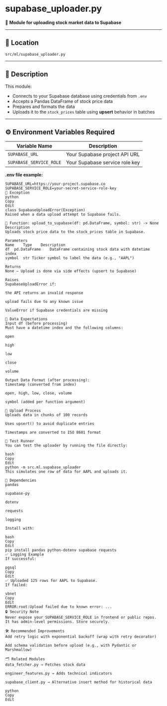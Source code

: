 # supabase_uploader.py

📡 **Module for uploading stock market data to Supabase**

---

## 📁 Location
`src/ml/supabase_uploader.py`

---

## 📄 Description

This module:
- Connects to your Supabase database using credentials from `.env`
- Accepts a Pandas DataFrame of stock price data
- Prepares and formats the data
- Uploads it to the `stock_prices` table using **upsert** behavior in batches

---

## ⚙️ Environment Variables Required

| Variable Name         | Description                         |
|-----------------------|-------------------------------------|
| `SUPABASE_URL`        | Your Supabase project API URL       |
| `SUPABASE_SERVICE_ROLE` | Your Supabase service role key    |

**.env file example:**
```env
SUPABASE_URL=https://your-project.supabase.co
SUPABASE_SERVICE_ROLE=your-secret-service-role-key
🧠 Exception
python
Copy
Edit
class SupabaseUploadError(Exception)
Raised when a data upload attempt to Supabase fails.

🚀 Function: upload_to_supabase(df: pd.DataFrame, symbol: str) -> None
Description
Uploads stock price data to the stock_prices table in Supabase.

Parameters
Name	Type	Description
df	pd.DataFrame	DataFrame containing stock data with datetime index
symbol	str	Ticker symbol to label the data (e.g., "AAPL")

Returns
None — Upload is done via side effects (upsert to Supabase)

Raises
SupabaseUploadError if:

the API returns an invalid response

upload fails due to any known issue

ValueError if Supabase credentials are missing

🧱 Data Expectations
Input df (before processing)
Must have a datetime index and the following columns:

open

high

low

close

volume

Output Data Format (after processing):
timestamp (converted from index)

open, high, low, close, volume

symbol (added per function argument)

🔁 Upload Process
Uploads data in chunks of 100 records

Uses upsert() to avoid duplicate entries

Timestamps are converted to ISO 8601 format

🧪 Test Runner
You can test the uploader by running the file directly:

bash
Copy
Edit
python -m src.ml.supabase_uploader
This simulates one row of data for AAPL and uploads it.

🧩 Dependencies
pandas

supabase-py

dotenv

requests

logging

Install with:

bash
Copy
Edit
pip install pandas python-dotenv supabase requests
✅ Logging Example
If successful:

pgsql
Copy
Edit
✅ Uploaded 125 rows for AAPL to Supabase.
If failed:

vbnet
Copy
Edit
ERROR:root:Upload failed due to known error: ...
🔒 Security Note
Never expose your SUPABASE_SERVICE_ROLE in frontend or public repos. It has admin-level permissions. Store securely.

🛠️ Recommended Improvements
Add retry logic with exponential backoff (wrap with retry decorator)

Add schema validation before upload (e.g., with Pydantic or Marshmallow)

🗂️ Related Modules
data_fetcher.py → Fetches stock data

engineer_features.py → Adds technical indicators

supabase_client.py → Alternative insert method for historical data

python
Copy
Edit
